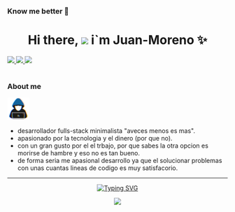 ### Know me better 👋
<h1 align="center" >Hi there, <img src="https://media.giphy.com/media/hvRJCLFzcasrR4ia7z/giphy.gif" width="35"> i`m Juan-Moreno ✨ </h1>

<div  >  

<a href="">
<img src="https://img.shields.io/badge/LinkedIn-0077B5?style=for-the-badge&logo=linkedin&logoColor=white" />
</a>
<a href="">
<img src="https://img.shields.io/badge/Gmail-D14836?style=for-the-badge&logo=gmail&logoColor=white" /> 
</a>
<a href="">
<img src="https://img.shields.io/badge/GitHub-100000?style=for-the-badge&logo=github&logoColor=white"/>
</a>
  
</div>

<br>

### About me
<picture><img src = "https://github.com/0xAbdulKhalid/0xAbdulKhalid/raw/main/assets/mdImages/about_me.gif" width = 50px></picture> 


- desarrollador fulls-stack minimalista "aveces menos es mas".
- apasionado por la tecnologia y el dinero (por que no).
- con un gran gusto por el el trbajo, por que sabes la otra opcion es  morirse de hambre y eso no es tan bueno.
- de forma seria me apasional desarrollo ya que el solucionar problemas con unas cuantas lineas de codigo es muy satisfacorio.

<hr>
<p align="center" >
  <a href="https://git.io/typing-svg"><img src="https://readme-typing-svg.herokuapp.com?font=Fira+Code&pause=1200&center=true&repeat=false&random=true&width=435&lines=technologies+that+I+know." alt="Typing SVG" /></a>
</p>
<p align="center">
  <a href="https://skillicons.dev">
    <img src="https://skillicons.dev/icons?i=git,html,css,tailwind,js,nodejs,ts,react,angular,nextjs,sqlite,mongodb" />
  </a>
</p>
















<!--
**Masterkey-DEV/masterkey-DEV** is a ✨ _special_ ✨ repository because its `README.md` (this file) appears on your GitHub profile.

Here are some ideas to get you started:

- 🔭 I’m currently working on ...
- 🌱 I’m currently learning ...
- 👯 I’m looking to collaborate on ...
- 🤔 I’m looking for help with ...
- 💬 Ask me about ...
- 📫 How to reach me: ...
- 😄 Pronouns: ...
- ⚡ Fun fact: ...
-->
